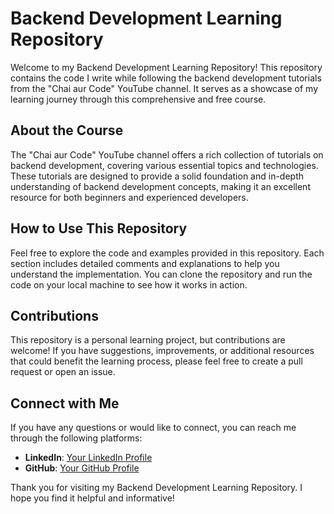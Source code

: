 # Backend Development Learning Repository

Welcome to my Backend Development Learning Repository! This repository contains the code I write while following the backend development tutorials from the "Chai aur Code" YouTube channel. It serves as a showcase of my learning journey through this comprehensive and free course.

## About the Course

The "Chai aur Code" YouTube channel offers a rich collection of tutorials on backend development, covering various essential topics and technologies. These tutorials are designed to provide a solid foundation and in-depth understanding of backend development concepts, making it an excellent resource for both beginners and experienced developers.

## How to Use This Repository

Feel free to explore the code and examples provided in this repository. Each section includes detailed comments and explanations to help you understand the implementation. You can clone the repository and run the code on your local machine to see how it works in action.

## Contributions

This repository is a personal learning project, but contributions are welcome! If you have suggestions, improvements, or additional resources that could benefit the learning process, please feel free to create a pull request or open an issue.

## Connect with Me

If you have any questions or would like to connect, you can reach me through the following platforms:
- **LinkedIn**: [Your LinkedIn Profile](https://www.linkedin.com)
- **GitHub**: [Your GitHub Profile](https://github.com)

Thank you for visiting my Backend Development Learning Repository. I hope you find it helpful and informative!
